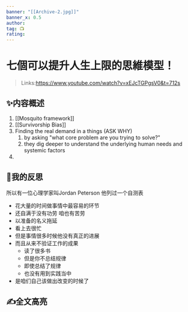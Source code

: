 ```yaml
---
banner: "[[Archive-2.jpg]]"
banner_x: 0.5
author:
tag: 📺 
rating: 
---
```

# 七個可以提升人生上限的思維模型！
>Links:https://www.youtube.com/watch?v=xEJcTGPgsV0&t=712s

## ✨内容概述
1. [[Mosquito framework]]
2. [[Survivorship Bias]]
3. Finding the real demand in a things (ASK WHY)
	1. by asking "what core problem are you trying to solve?"
	2. they dig deeper to understand the underlying human needs and systemic factors
4. 

## 💭我的反思
所以有一位心理学家叫Jordan Peterson 他列过一个自测表 
- 花大量的时间做事情中最容易的环节 
- 还自满于没有功劳 咱也有苦劳 
- 以准备的名义拖延 
- 看上去很忙 
- 但是事情很多时候他没有真正的进展 
- 而且从来不验证工作的成果 
	- 读了很多书 
	- 但是你不总结规律 
	- 即使总结了规律 
	- 也没有用到实践当中
- 是咱们自己该做出改变的时候了

## ✍全文高亮


